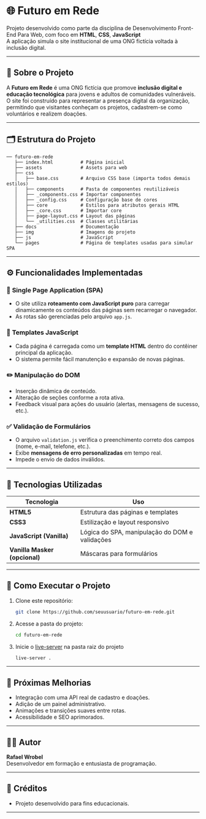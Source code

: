 # 🌐 Futuro em Rede

Projeto desenvolvido como parte da disciplina de Desenvolvimento Front-End Para Web, com foco em **HTML**, **CSS**, **JavaScript**  
A aplicação simula o site institucional de uma ONG fictícia voltada à inclusão digital.

---

## 🧩 Sobre o Projeto

A **Futuro em Rede** é uma ONG fictícia que promove **inclusão digital e educação tecnológica** para jovens e adultos de comunidades vulneráveis.  
O site foi construído para representar a presença digital da organização, permitindo que visitantes conheçam os projetos, cadastrem-se como voluntários e realizem doações.

---

## 🗂️ Estrutura do Projeto

```
── futuro-em-rede
   ├── index.html          # Página inicial
   ├── assets              # Assets para web
   ├── css
   │   ├── base.css        # Arquivo CSS base (importa todos demais estilos)
   │   ├── components      # Pasta de componentes reutilizáveis
   │   ├── _components.css # Importar componentes
   │   ├── _config.css     # Configuração base de cores
   │   ├── core            # Estilos para atributos gerais HTML
   │   ├── _core.css       # Importar core
   │   ├── page-layout.css # Layout das páginas
   │   └── _utilities.css  # Classes utilitárias
   ├── docs                # Documentação
   ├── img                 # Imagens do projeto
   ├── js                  # JavaScript
   └── pages               # Página de templates usadas para simular SPA
```

---

## ⚙️ Funcionalidades Implementadas

### 🔁 **Single Page Application (SPA)**

- O site utiliza **roteamento com JavaScript puro** para carregar dinamicamente os conteúdos das páginas sem recarregar o navegador.
- As rotas são gerenciadas pelo arquivo `app.js`.

### 🧱 **Templates JavaScript**

- Cada página é carregada como um **template HTML** dentro do contêiner principal da aplicação.
- O sistema permite fácil manutenção e expansão de novas páginas.

### ✏️ **Manipulação do DOM**

- Inserção dinâmica de conteúdo.
- Alteração de seções conforme a rota ativa.
- Feedback visual para ações do usuário (alertas, mensagens de sucesso, etc.).

### ✅ **Validação de Formulários**

- O arquivo `validation.js` verifica o preenchimento correto dos campos (nome, e-mail, telefone, etc.).
- Exibe **mensagens de erro personalizadas** em tempo real.
- Impede o envio de dados inválidos.

---

## 🧠 Tecnologias Utilizadas

| Tecnologia                    | Uso                                            |
| ----------------------------- | ---------------------------------------------- |
| **HTML5**                     | Estrutura das páginas e templates              |
| **CSS3**                      | Estilização e layout responsivo                |
| **JavaScript (Vanilla)**      | Lógica do SPA, manipulação do DOM e validações |
| **Vanilla Masker (opcional)** | Máscaras para formulários                      |

---

## 🚀 Como Executar o Projeto

1. Clone este repositório:

   ```bash
   git clone https://github.com/seuusuario/futuro-em-rede.git
   ```

2. Acesse a pasta do projeto:

   ```bash
   cd futuro-em-rede
   ```

3. Inicie o [live-server](https://www.npmjs.com/package/live-server) na pasta raiz do projeto

   ```bash
   live-server .
   ```

---

## 🧭 Próximas Melhorias

- Integração com uma API real de cadastro e doações.
- Adição de um painel administrativo.
- Animações e transições suaves entre rotas.
- Acessibilidade e SEO aprimorados.

---

## 👩‍💻 Autor

**Rafael Wrobel**  
Desenvolvedor em formação e entusiasta de programação.

---

## 🫶 Créditos

- Projeto desenvolvido para fins educacionais.

---
